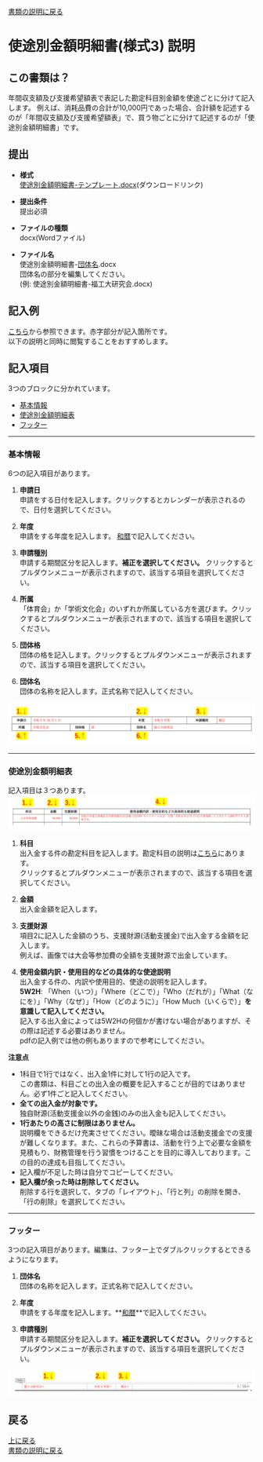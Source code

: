 [書類の説明に戻る](./書類の説明.md)
# 使途別金額明細書(様式3) 説明

## この書類は？
年間収支額及び支援希望額表で表記した勘定科目別金額を使途ごとに分けて記入します。
例えば、消耗品費の合計が10,000円であった場合、合計額を記述するのが「年間収支額及び支援希望額表」で、買う物ごとに分けて記述するのが「使途別金額明細書」です。


## 提出

- **様式**  
[使途別金額明細書-テンプレート.docx](https://github.com/daigi-fit/publish/raw/main/budget-and-grant/correction/distribution/%E4%BD%BF%E9%80%94%E5%88%A5%E9%87%91%E9%A1%8D%E6%98%8E%E7%B4%B0%E6%9B%B8-%E3%83%86%E3%83%B3%E3%83%97%E3%83%AC%E3%83%BC%E3%83%88.docx)(ダウンロードリンク)  

- **提出条件**  
提出必須  

- **ファイルの種類**  
docx(Wordファイル)  

- **ファイル名**  
使途別金額明細書-<ins>団体名</ins>.docx  
団体名の部分を編集してください。  
(例: 使途別金額明細書-福工大研究会.docx)  



## 記入例
[こちら](./sample/使途別金額明細書-記入例.pdf)から参照できます。赤字部分が記入箇所です。  
以下の説明と同時に閲覧することをおすすめします。



## 記入項目
3つのブロックに分かれています。
- [基本情報](#基本情報)
- [使途別金額明細表](#使途別金額明細表)
- [フッター](#フッター)

*****

### 基本情報
6つの記入項目があります。

1. **申請日**  
申請をする日付を記入します。クリックするとカレンダーが表示されるので、日付を選択してください。

2. **年度**  
申請をする年度を記入します。
<string><ins>和暦</ins></string>で記入してください。  

3. **申請種別**  
申請する期間区分を記入します。**補正を選択してください。** クリックするとプルダウンメニューが表示されますので、該当する項目を選択してください。 

4. **所属**  
「体育会」か「学術文化会」のいずれか所属している方を選びます。クリックするとプルダウンメニューが表示されますので、該当する項目を選択してください。

5. **団体格**  
団体の格を記入します。クリックするとプルダウンメニューが表示されますので、該当する項目を選択してください。

6. **団体名**  
団体の名称を記入します。正式名称で記入してください。

![使途別金額明細書 基本情報](./image/使途別金額明細書-基本情報.png)

*****

### 使途別金額明細表
記入項目は３つあります。
![使途別金額明細書 使途別金額明細表](./image/使途別金額明細書-使途別金額明細表.png)

1. **科目**  
出入金する件の勘定科目を記入します。勘定科目の説明は[こちら]()にあります。  
クリックするとプルダウンメニューが表示されますので、該当する項目を選択してください。

2. **金額**  
出入金金額を記入します。

2. **支援財源**  
項目2に記入した金額のうち、支援財源(活動支援金)で出入金する金額を記入します。  
例えば、画像では大会等参加費の全額を支援財源で出金しています。

4. **使用金額内訳・使用目的などの具体的な使途説明**  
出入金する件の、内訳や使用目的、使途の説明を記入します。  
**5W2H**: 「When（いつ）」「Where（どこで）」「Who（だれが）」「What（なにを）」「Why（なぜ）」「How（どのように）」「How Much（いくらで）」**を意識して記入してください。**  
記入する出入金によっては5W2Hの何個かが書けない場合がありますが、その際は記述する必要はありません。    
pdfの記入例では他の例もありますので参考にしてください。

**注意点**
- 1科目で1行ではなく、出入金1件に対して1行の記入です。  
この書類は、科目ごとの出入金の概要を記入することが目的ではありません。必ず1件ごと記入してください。  
- **全ての出入金が対象です。**  
独自財源(活動支援金以外の金銭)のみの出入金も記入してください。
- **1行あたりの高さに制限はありません。**  
説明欄をできるだけ充実させてください。曖昧な場合は活動支援金での支援が難しくなります。また、これらの予算書は、活動を行う上で必要な金額を見積もり、財務管理を行う習慣をつけることを目的に導入しております。この目的の達成も目指してください。
- 記入欄が不足した時は自分でコピーしてください。
- **記入欄が余った時は削除してください。**  
削除する行を選択して、タブの「レイアウト」、「行と列」の削除を開き、「行の削除」を選択してください。

*****

### フッター
3つの記入項目があります。編集は、フッター上でダブルクリックするとできるようになります。
1. **団体名**  
団体の名称を記入します。正式名称で記入してください。

2. **年度**  
申請をする年度を記入します。**<ins>和暦</ins>**で記入してください。  

3. **申請種別**  
申請する期間区分を記入します。**補正を選択してください。** クリックするとプルダウンメニューが表示されますので、該当する項目を選択してください。 

![使途別金額明細書 フッター](./image/使途別金額明細書-フッター.png)


## 戻る
[上に戻る](#使途別金額明細書様式3-説明)  
[書類の説明に戻る](./書類の説明.md)  